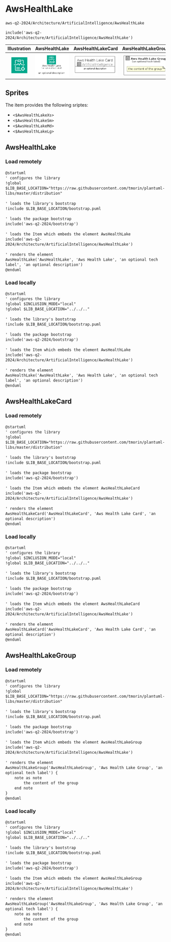 # AwsHealthLake


```text
aws-q2-2024/Architecture/ArtificialIntelligence/AwsHealthLake
```

```text
include('aws-q2-2024/Architecture/ArtificialIntelligence/AwsHealthLake')
```



| Illustration | AwsHealthLake | AwsHealthLakeCard | AwsHealthLakeGroup |
| :---: | :---: | :---: | :---: |
| ![illustration for Illustration](../../../aws-q2-2024/Architecture/ArtificialIntelligence/AwsHealthLake.png) | ![illustration for AwsHealthLake](../../../aws-q2-2024/Architecture/ArtificialIntelligence/AwsHealthLake.Local.png) | ![illustration for AwsHealthLakeCard](../../../aws-q2-2024/Architecture/ArtificialIntelligence/AwsHealthLakeCard.Local.png) | ![illustration for AwsHealthLakeGroup](../../../aws-q2-2024/Architecture/ArtificialIntelligence/AwsHealthLakeGroup.Local.png) |



## Sprites
The item provides the following sriptes:

- `<$AwsHealthLakeXs>`
- `<$AwsHealthLakeSm>`
- `<$AwsHealthLakeMd>`
- `<$AwsHealthLakeLg>`





## AwsHealthLake

### Load remotely
```plantuml
@startuml
' configures the library
!global $LIB_BASE_LOCATION="https://raw.githubusercontent.com/tmorin/plantuml-libs/master/distribution"

' loads the library's bootstrap
!include $LIB_BASE_LOCATION/bootstrap.puml

' loads the package bootstrap
include('aws-q2-2024/bootstrap')

' loads the Item which embeds the element AwsHealthLake
include('aws-q2-2024/Architecture/ArtificialIntelligence/AwsHealthLake')

' renders the element
AwsHealthLake('AwsHealthLake', 'Aws Health Lake', 'an optional tech label', 'an optional description')
@enduml
```

### Load locally
```plantuml
@startuml
' configures the library
!global $INCLUSION_MODE="local"
!global $LIB_BASE_LOCATION="../../.."

' loads the library's bootstrap
!include $LIB_BASE_LOCATION/bootstrap.puml

' loads the package bootstrap
include('aws-q2-2024/bootstrap')

' loads the Item which embeds the element AwsHealthLake
include('aws-q2-2024/Architecture/ArtificialIntelligence/AwsHealthLake')

' renders the element
AwsHealthLake('AwsHealthLake', 'Aws Health Lake', 'an optional tech label', 'an optional description')
@enduml
```

## AwsHealthLakeCard

### Load remotely
```plantuml
@startuml
' configures the library
!global $LIB_BASE_LOCATION="https://raw.githubusercontent.com/tmorin/plantuml-libs/master/distribution"

' loads the library's bootstrap
!include $LIB_BASE_LOCATION/bootstrap.puml

' loads the package bootstrap
include('aws-q2-2024/bootstrap')

' loads the Item which embeds the element AwsHealthLakeCard
include('aws-q2-2024/Architecture/ArtificialIntelligence/AwsHealthLake')

' renders the element
AwsHealthLakeCard('AwsHealthLakeCard', 'Aws Health Lake Card', 'an optional description')
@enduml
```

### Load locally
```plantuml
@startuml
' configures the library
!global $INCLUSION_MODE="local"
!global $LIB_BASE_LOCATION="../../.."

' loads the library's bootstrap
!include $LIB_BASE_LOCATION/bootstrap.puml

' loads the package bootstrap
include('aws-q2-2024/bootstrap')

' loads the Item which embeds the element AwsHealthLakeCard
include('aws-q2-2024/Architecture/ArtificialIntelligence/AwsHealthLake')

' renders the element
AwsHealthLakeCard('AwsHealthLakeCard', 'Aws Health Lake Card', 'an optional description')
@enduml
```

## AwsHealthLakeGroup

### Load remotely
```plantuml
@startuml
' configures the library
!global $LIB_BASE_LOCATION="https://raw.githubusercontent.com/tmorin/plantuml-libs/master/distribution"

' loads the library's bootstrap
!include $LIB_BASE_LOCATION/bootstrap.puml

' loads the package bootstrap
include('aws-q2-2024/bootstrap')

' loads the Item which embeds the element AwsHealthLakeGroup
include('aws-q2-2024/Architecture/ArtificialIntelligence/AwsHealthLake')

' renders the element
AwsHealthLakeGroup('AwsHealthLakeGroup', 'Aws Health Lake Group', 'an optional tech label') {
    note as note
        the content of the group
    end note
}
@enduml
```

### Load locally
```plantuml
@startuml
' configures the library
!global $INCLUSION_MODE="local"
!global $LIB_BASE_LOCATION="../../.."

' loads the library's bootstrap
!include $LIB_BASE_LOCATION/bootstrap.puml

' loads the package bootstrap
include('aws-q2-2024/bootstrap')

' loads the Item which embeds the element AwsHealthLakeGroup
include('aws-q2-2024/Architecture/ArtificialIntelligence/AwsHealthLake')

' renders the element
AwsHealthLakeGroup('AwsHealthLakeGroup', 'Aws Health Lake Group', 'an optional tech label') {
    note as note
        the content of the group
    end note
}
@enduml
```

